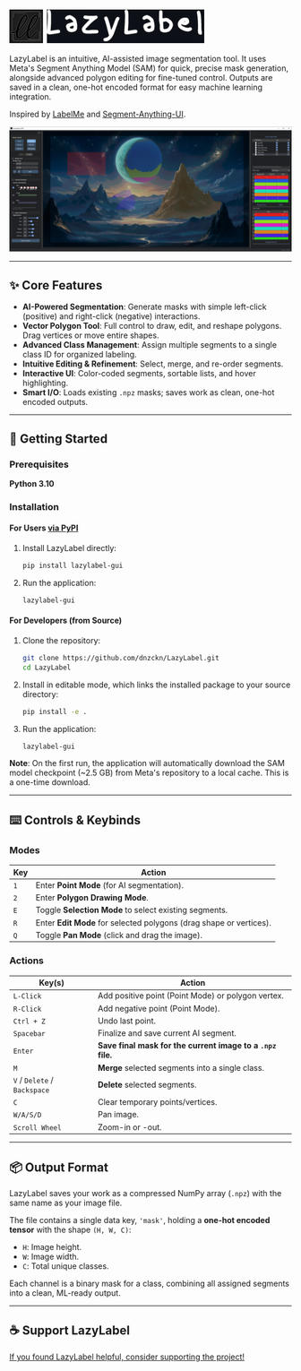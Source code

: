 # <img src="https://raw.githubusercontent.com/dnzckn/LazyLabel/main/src/lazylabel/demo_pictures/logo2.png" alt="LazyLabel Logo" style="height:60px; vertical-align:middle;" /> <img src="https://raw.githubusercontent.com/dnzckn/LazyLabel/main/src/lazylabel/demo_pictures/logo_black.png" alt="LazyLabel Cursive" style="height:60px; vertical-align:middle;" />
LazyLabel is an intuitive, AI-assisted image segmentation tool. It uses Meta's Segment Anything Model (SAM) for quick, precise mask generation, alongside advanced polygon editing for fine-tuned control. Outputs are saved in a clean, one-hot encoded format for easy machine learning integration.

Inspired by [LabelMe](https://github.com/wkentaro/labelme?tab=readme-ov-file#installation) and [Segment-Anything-UI](https://github.com/branislavhesko/segment-anything-ui/tree/main).

![LazyLabel Screenshot](https://raw.githubusercontent.com/dnzckn/LazyLabel/main/src/lazylabel/demo_pictures/gui.PNG)

---

## ✨ Core Features

* **AI-Powered Segmentation**: Generate masks with simple left-click (positive) and right-click (negative) interactions.
* **Vector Polygon Tool**: Full control to draw, edit, and reshape polygons. Drag vertices or move entire shapes.
* **Advanced Class Management**: Assign multiple segments to a single class ID for organized labeling.
* **Intuitive Editing & Refinement**: Select, merge, and re-order segments.
* **Interactive UI**: Color-coded segments, sortable lists, and hover highlighting.
* **Smart I/O**: Loads existing `.npz` masks; saves work as clean, one-hot encoded outputs.

---

## 🚀 Getting Started

### Prerequisites
**Python 3.10**

### Installation

#### For Users [via PyPI](https://pypi.org/project/lazylabel-gui/)
1.  Install LazyLabel directly:
    ```bash
    pip install lazylabel-gui
    ```
2.  Run the application:
    ```bash
    lazylabel-gui
    ```

#### For Developers (from Source)
1.  Clone the repository:
    ```bash
    git clone https://github.com/dnzckn/LazyLabel.git
    cd LazyLabel
    ```
2.  Install in editable mode, which links the installed package to your source directory:
    ```bash
    pip install -e .
    ```
3.  Run the application:
    ```bash
    lazylabel-gui
    ```

**Note**: On the first run, the application will automatically download the SAM model checkpoint (~2.5 GB) from Meta's repository to a local cache. This is a one-time download.

---

## ⌨️ Controls & Keybinds

### Modes
| Key | Action |
|---|---|
| `1` | Enter **Point Mode** (for AI segmentation). |
| `2` | Enter **Polygon Drawing Mode**. |
| `E` | Toggle **Selection Mode** to select existing segments. |
| `R` | Enter **Edit Mode** for selected polygons (drag shape or vertices). |
| `Q` | Toggle **Pan Mode** (click and drag the image). |

### Actions
| Key(s) | Action |
|---|---|
| `L-Click` | Add positive point (Point Mode) or polygon vertex. |
| `R-Click` | Add negative point (Point Mode). |
| `Ctrl + Z` | Undo last point. |
| `Spacebar` | Finalize and save current AI segment. |
| `Enter` | **Save final mask for the current image to a `.npz` file.** |
| `M` | **Merge** selected segments into a single class. |
| `V` / `Delete` / `Backspace`| **Delete** selected segments. |
| `C` | Clear temporary points/vertices. |
| `W/A/S/D` | Pan image. |
| `Scroll Wheel` | Zoom-in or -out. |

---

## 📦 Output Format

LazyLabel saves your work as a compressed NumPy array (`.npz`) with the same name as your image file.

The file contains a single data key, `'mask'`, holding a **one-hot encoded tensor** with the shape `(H, W, C)`:
* `H`: Image height.
* `W`: Image width.
* `C`: Total unique classes.

Each channel is a binary mask for a class, combining all assigned segments into a clean, ML-ready output.

---

## ☕ Support LazyLabel
[If you found LazyLabel helpful, consider supporting the project!](https://buymeacoffee.com/dnzckn)
